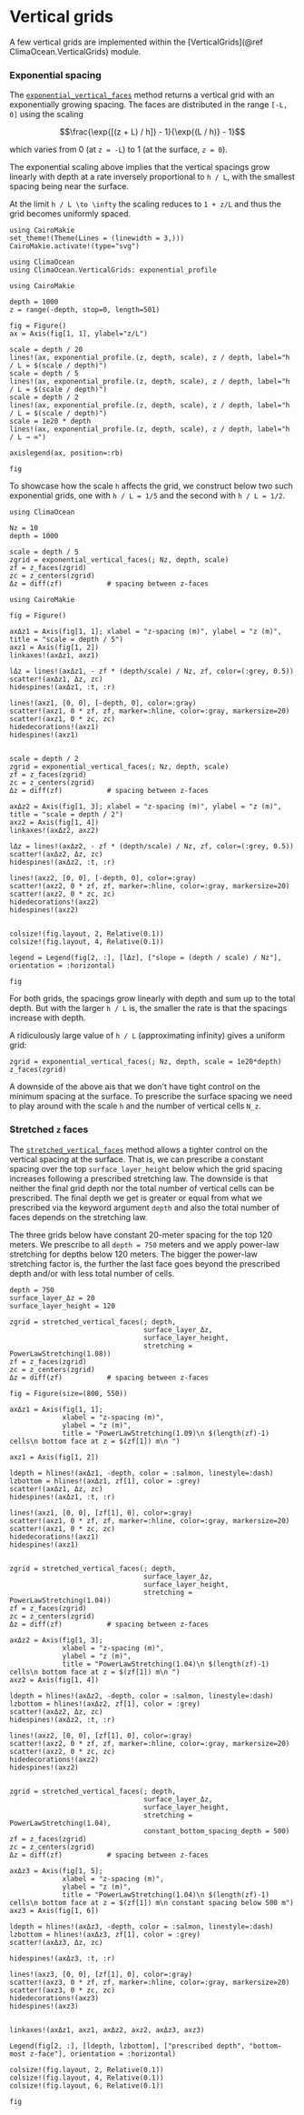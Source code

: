 # Vertical grids

A few vertical grids are implemented within the [VerticalGrids](@ref ClimaOcean.VerticalGrids) module.

### Exponential spacing

The [`exponential_vertical_faces`](@ref) method returns a vertical grid with an exponentially growing spacing.
The faces are distributed in the range ``[-L, 0]`` using the scaling

```math
\frac{\exp{[(z + L) / h]} - 1}{\exp{(L / h)} - 1}
```

which varies from 0 (at ``z = -L``) to 1 (at the surface, ``z = 0``).

The exponential scaling above implies that the vertical spacings grow linearly with depth at a rate inversely proportional to ``h / L``, with the smallest spacing being near the surface.

At the limit ``h / L \to \infty`` the scaling reduces to ``1 + z/L`` and thus the grid becomes uniformly spaced.


```@setup vgrids
using CairoMakie
set_theme!(Theme(Lines = (linewidth = 3,)))
CairoMakie.activate!(type="svg")
```

```@example vgrids
using ClimaOcean
using ClimaOcean.VerticalGrids: exponential_profile

using CairoMakie

depth = 1000
z = range(-depth, stop=0, length=501)

fig = Figure()
ax = Axis(fig[1, 1], ylabel="z/L")

scale = depth / 20
lines!(ax, exponential_profile.(z, depth, scale), z / depth, label="h / L = $(scale / depth)")
scale = depth / 5
lines!(ax, exponential_profile.(z, depth, scale), z / depth, label="h / L = $(scale / depth)")
scale = depth / 2
lines!(ax, exponential_profile.(z, depth, scale), z / depth, label="h / L = $(scale / depth)")
scale = 1e20 * depth
lines!(ax, exponential_profile.(z, depth, scale), z / depth, label="h / L → ∞")

axislegend(ax, position=:rb)

fig
```

To showcase how the scale ``h`` affects the grid, we construct below two such exponential grids,
one with ``h / L = 1/5`` and the second with ``h / L = 1/2``.

```@example vgrids
using ClimaOcean

Nz = 10
depth = 1000

scale = depth / 5
zgrid = exponential_vertical_faces(; Nz, depth, scale)
zf = z_faces(zgrid)
zc = z_centers(zgrid)
Δz = diff(zf)           # spacing between z-faces

using CairoMakie

fig = Figure()

axΔz1 = Axis(fig[1, 1]; xlabel = "z-spacing (m)", ylabel = "z (m)", title = "scale = depth / 5")
axz1 = Axis(fig[1, 2])
linkaxes!(axΔz1, axz1)

lΔz = lines!(axΔz1, - zf * (depth/scale) / Nz, zf, color=(:grey, 0.5))
scatter!(axΔz1, Δz, zc)
hidespines!(axΔz1, :t, :r)

lines!(axz1, [0, 0], [-depth, 0], color=:gray)
scatter!(axz1, 0 * zf, zf, marker=:hline, color=:gray, markersize=20)
scatter!(axz1, 0 * zc, zc)
hidedecorations!(axz1)
hidespines!(axz1)


scale = depth / 2
zgrid = exponential_vertical_faces(; Nz, depth, scale)
zf = z_faces(zgrid)
zc = z_centers(zgrid)
Δz = diff(zf)           # spacing between z-faces

axΔz2 = Axis(fig[1, 3]; xlabel = "z-spacing (m)", ylabel = "z (m)", title = "scale = depth / 2")
axz2 = Axis(fig[1, 4])
linkaxes!(axΔz2, axz2)

lΔz = lines!(axΔz2, - zf * (depth/scale) / Nz, zf, color=(:grey, 0.5))
scatter!(axΔz2, Δz, zc)
hidespines!(axΔz2, :t, :r)

lines!(axz2, [0, 0], [-depth, 0], color=:gray)
scatter!(axz2, 0 * zf, zf, marker=:hline, color=:gray, markersize=20)
scatter!(axz2, 0 * zc, zc)
hidedecorations!(axz2)
hidespines!(axz2)


colsize!(fig.layout, 2, Relative(0.1))
colsize!(fig.layout, 4, Relative(0.1))

legend = Legend(fig[2, :], [lΔz], ["slope = (depth / scale) / Nz"], orientation = :horizontal)

fig
```

For both grids, the spacings grow linearly with depth and sum up to the total depth.
But with the larger ``h / L`` is, the smaller the rate is that the spacings increase with depth.

A ridiculously large value of ``h / L`` (approximating infinity) gives a uniform grid:

```@example vgrids
zgrid = exponential_vertical_faces(; Nz, depth, scale = 1e20*depth)
z_faces(zgrid)
```

A downside of the above ais that we don't have tight control on the minimum spacing at the surface.
To prescribe the surface spacing we need to play around with the scale ``h`` and the number of vertical cells ``N_z``.

### Stretched ``z`` faces

The [`stretched_vertical_faces`](@ref) method allows a tighter control on the vertical spacing at the surface.
That is, we can prescribe a constant spacing over the top `surface_layer_height`  below which the grid spacing
increases following a prescribed stretching law.
The downside is that neither the final grid depth nor the total number of vertical cells can be prescribed.
The final depth we get is greater or equal from what we prescribed via the keyword argument `depth`
and also the total number of faces depends on the stretching law.

The three grids below have constant 20-meter spacing for the top 120 meters.
We prescribe to all `depth = 750` meters and we apply power-law stretching for depths below 120 meters.
The bigger the power-law stretching factor is, the further the last face goes beyond the prescribed depth and/or with less total number of cells.

```@example vgrids
depth = 750
surface_layer_Δz = 20
surface_layer_height = 120

zgrid = stretched_vertical_faces(; depth,
                                 surface_layer_Δz,
                                 surface_layer_height,
                                 stretching = PowerLawStretching(1.08))
zf = z_faces(zgrid)
zc = z_centers(zgrid)
Δz = diff(zf)           # spacing between z-faces

fig = Figure(size=(800, 550))

axΔz1 = Axis(fig[1, 1];
             xlabel = "z-spacing (m)",
             ylabel = "z (m)",
             title = "PowerLawStretching(1.09)\n $(length(zf)-1) cells\n bottom face at z = $(zf[1]) m\n ")

axz1 = Axis(fig[1, 2])

ldepth = hlines!(axΔz1, -depth, color = :salmon, linestyle=:dash)
lzbottom = hlines!(axΔz1, zf[1], color = :grey)
scatter!(axΔz1, Δz, zc)
hidespines!(axΔz1, :t, :r)

lines!(axz1, [0, 0], [zf[1], 0], color=:gray)
scatter!(axz1, 0 * zf, zf, marker=:hline, color=:gray, markersize=20)
scatter!(axz1, 0 * zc, zc)
hidedecorations!(axz1)
hidespines!(axz1)


zgrid = stretched_vertical_faces(; depth,
                                 surface_layer_Δz,
                                 surface_layer_height,
                                 stretching = PowerLawStretching(1.04))
zf = z_faces(zgrid)
zc = z_centers(zgrid)
Δz = diff(zf)           # spacing between z-faces

axΔz2 = Axis(fig[1, 3];
             xlabel = "z-spacing (m)",
             ylabel = "z (m)",
             title = "PowerLawStretching(1.04)\n $(length(zf)-1) cells\n bottom face at z = $(zf[1]) m\n ")
axz2 = Axis(fig[1, 4])

ldepth = hlines!(axΔz2, -depth, color = :salmon, linestyle=:dash)
lzbottom = hlines!(axΔz2, zf[1], color = :grey)
scatter!(axΔz2, Δz, zc)
hidespines!(axΔz2, :t, :r)

lines!(axz2, [0, 0], [zf[1], 0], color=:gray)
scatter!(axz2, 0 * zf, zf, marker=:hline, color=:gray, markersize=20)
scatter!(axz2, 0 * zc, zc)
hidedecorations!(axz2)
hidespines!(axz2)


zgrid = stretched_vertical_faces(; depth,
                                 surface_layer_Δz,
                                 surface_layer_height,
                                 stretching = PowerLawStretching(1.04),
                                 constant_bottom_spacing_depth = 500)
zf = z_faces(zgrid)
zc = z_centers(zgrid)
Δz = diff(zf)           # spacing between z-faces

axΔz3 = Axis(fig[1, 5];
             xlabel = "z-spacing (m)",
             ylabel = "z (m)",
             title = "PowerLawStretching(1.04)\n $(length(zf)-1) cells\n bottom face at z = $(zf[1]) m\n constant spacing below 500 m")
axz3 = Axis(fig[1, 6])

ldepth = hlines!(axΔz3, -depth, color = :salmon, linestyle=:dash)
lzbottom = hlines!(axΔz3, zf[1], color = :grey)
scatter!(axΔz3, Δz, zc)

hidespines!(axΔz3, :t, :r)

lines!(axz3, [0, 0], [zf[1], 0], color=:gray)
scatter!(axz3, 0 * zf, zf, marker=:hline, color=:gray, markersize=20)
scatter!(axz3, 0 * zc, zc)
hidedecorations!(axz3)
hidespines!(axz3)


linkaxes!(axΔz1, axz1, axΔz2, axz2, axΔz3, axz3)

Legend(fig[2, :], [ldepth, lzbottom], ["prescribed depth", "bottom-most z-face"], orientation = :horizontal)

colsize!(fig.layout, 2, Relative(0.1))
colsize!(fig.layout, 4, Relative(0.1))
colsize!(fig.layout, 6, Relative(0.1))

fig
```
